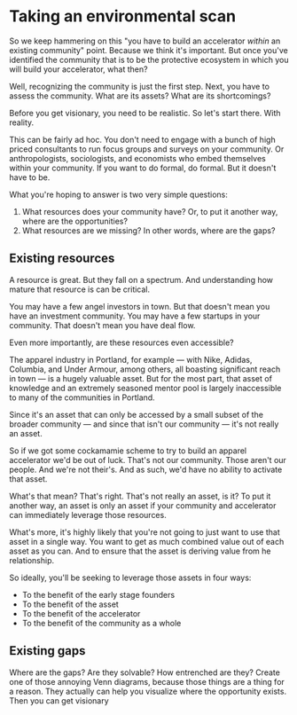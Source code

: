 # Taking an environmental scan

So we keep hammering on this "you have to build an accelerator *within* an existing community" point. Because we think it's important. But once you've identified the community that is to be the protective ecosystem in which you will build your accelerator, what then?

Well, recognizing the community is just the first step. Next, you have to assess the community. What are its assets? What are its shortcomings? 

Before you get visionary, you need to be realistic. So let's start there. With reality. 

This can be fairly ad hoc. You don't need to engage with a bunch of high priced consultants to run focus groups and surveys on your community. Or anthropologists, sociologists, and economists who embed themselves within your community. If you want to do formal, do formal. But it doesn't have to be.  

What you're hoping to answer is two very simple questions: 
1. What resources does your community have? Or, to put it another way, where are the opportunities? 
2. What resources are we missing? In other words, where are the gaps?

## Existing resources

A resource is great. But they fall on a spectrum. And understanding how mature that resource is can be critical. 

You may have a few angel investors in town. But that doesn't mean you have an investment community. You may have a few startups in your community. That doesn't mean you have deal flow. 

Even more importantly, are these resources even accessible?

The apparel industry in Portland, for example — with Nike, Adidas, Columbia, and Under Armour, among others, all boasting significant reach in town — is a hugely valuable asset. But for the most part, that asset of knowledge and an extremely seasoned mentor pool is largely inaccessible to many of the communities in Portland. 

Since it's an asset that can only be accessed by a small subset of the broader community — and since that isn't our community — it's not really an asset. 

So if we got some cockamamie scheme to try to build an apparel accelerator we'd be out of luck. That's not our community. Those aren't our people. And we're not their's. And as such, we'd have no ability to activate that asset.

What's that mean? That's right. That's not really an asset, is it?  To put it another way, an asset is only an asset if your community and accelerator can immediately leverage those resources.

What's more, it's highly likely that you're not going to just want to use that asset in a single way. You want to get as much combined value out of each asset as you can. And to ensure that the asset is deriving value from he relationship. 

So ideally, you'll be seeking to leverage those assets in four ways:
- To the benefit of the early stage founders
- To the benefit of the asset
- To the benefit of the accelerator 
- To the benefit of the community as a whole

## Existing gaps
Where are the gaps?
Are they solvable?
How entrenched are they?
Create one of those annoying Venn diagrams, because those things are a thing for a reason. They actually can help you visualize where the opportunity exists.
Then you can get visionary
